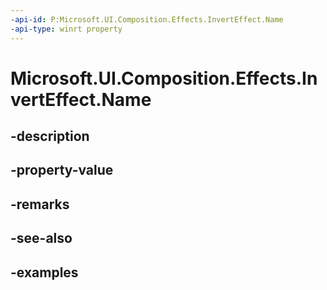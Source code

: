 ```yaml
---
-api-id: P:Microsoft.UI.Composition.Effects.InvertEffect.Name
-api-type: winrt property
---
```


<!-- Property syntax.
public string Name { get;  set; }
-->

# Microsoft.UI.Composition.Effects.InvertEffect.Name

## -description

## -property-value

## -remarks

## -see-also

## -examples

